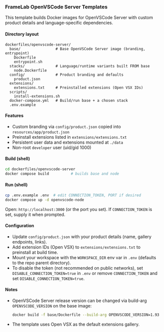### FrameLab OpenVSCode Server Templates

This template builds Docker images for OpenVSCode Server with custom product details and language-specific dependencies.

#### Directory layout

```
dockerfiles/openvscode-server/
  base/                # Base OpenVSCode Server image (branding, entrypoint)
    Dockerfile
    entrypoint.sh
  stacks/              # Language/runtime variants built FROM base
    node.Dockerfile
  config/              # Product branding and defaults
    product.json
  extensions/
    extensions.txt     # Preinstalled extensions (Open VSX IDs)
  scripts/
    install-extensions.sh
  docker-compose.yml   # Build/run base + a chosen stack
  .env.example
```

#### Features

- Custom branding via `config/product.json` copied into `resources/app/product.json`
- Preinstall extensions listed in `extensions/extensions.txt`
- Persistent user data and extensions mounted at `./data`
- Non-root `developer` user (uid/gid 1000)

#### Build (shell)

```bash
cd dockerfiles/openvscode-server
docker compose build          # builds base and node
```

#### Run (shell)

```bash
cp .env.example .env  # edit CONNECTION_TOKEN, PORT if desired
docker compose up -d openvscode-node
```

Open: `http://localhost:3000` (or the port you set). If `CONNECTION_TOKEN` is set, supply it when prompted.

#### Configuration

- Update `config/product.json` with your product details (name, gallery endpoints, links).
- Add extension IDs (Open VSX) to `extensions/extensions.txt` to preinstall at build time.
- Mount your workspace with the `WORKSPACE_DIR` env var in `.env` (defaults to the repo parent directory).
 - To disable the token (not recommended on public networks), set `DISABLE_CONNECTION_TOKEN=true` in `.env` or remove `CONNECTION_TOKEN` and set `DISABLE_CONNECTION_TOKEN=true`.

#### Notes

- OpenVSCode Server release version can be changed via build-arg `OPENVSCODE_VERSION` on the base image:

  ```bash
  docker build -f base/Dockerfile --build-arg OPENVSCODE_VERSION=1.93.0 -t openvscode-base:latest .
  ```

- The template uses Open VSX as the default extensions gallery.


